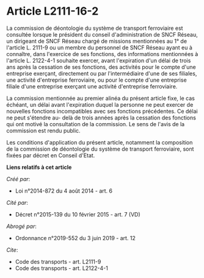 # Article L2111-16-2

La commission de déontologie du système de transport ferroviaire est consultée lorsque le président du conseil
d'administration de SNCF Réseau, un dirigeant de SNCF Réseau chargé de missions mentionnées au 1° de l'article L. 2111-9 ou
un membre du personnel de SNCF Réseau ayant eu à connaître, dans l'exercice de ses fonctions, des informations mentionnées à
l'article L. 2122-4-1 souhaite exercer, avant l'expiration d'un délai de trois ans après la cessation de ses fonctions, des
activités pour le compte d'une entreprise exerçant, directement ou par l'intermédiaire d'une de ses filiales, une activité
d'entreprise ferroviaire, ou pour le compte d'une entreprise filiale d'une entreprise exerçant une activité d'entreprise
ferroviaire. 

La commission mentionnée au premier alinéa du présent article fixe, le cas échéant, un délai avant l'expiration duquel la
personne ne peut exercer de nouvelles fonctions incompatibles avec ses fonctions précédentes. Ce délai ne peut s'étendre au-
delà de trois années après la cessation des fonctions qui ont motivé la consultation de la commission. Le sens de l'avis de
la commission est rendu public. 

Les conditions d'application du présent article, notamment la composition de la commission de déontologie du système de
transport ferroviaire, sont fixées par décret en Conseil d'Etat.

**Liens relatifs à cet article**

_Créé par_:

  - Loi n°2014-872 du 4 août 2014 - art. 6

_Cité par_:

  - Décret n°2015-139 du 10 février 2015 - art. 7 (VD)

_Abrogé par_:

  - Ordonnance n°2019-552 du 3 juin 2019 - art. 12

_Cite_:

  - Code des transports - art. L2111-9
  - Code des transports - art. L2122-4-1

